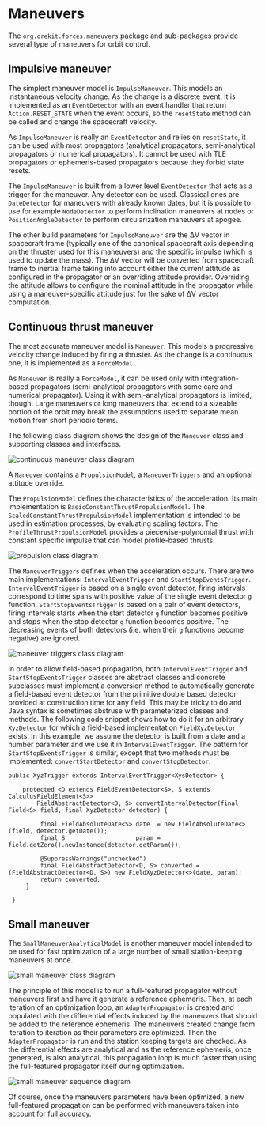 <!--- Copyright 2002-2024 CS GROUP
  Licensed under the Apache License, Version 2.0 (the "License");
  you may not use this file except in compliance with the License.
  You may obtain a copy of the License at
  
    http://www.apache.org/licenses/LICENSE-2.0
  
  Unless required by applicable law or agreed to in writing, software
  distributed under the License is distributed on an "AS IS" BASIS,
  WITHOUT WARRANTIES OR CONDITIONS OF ANY KIND, either express or implied.
  See the License for the specific language governing permissions and
  limitations under the License.
-->

# Maneuvers

The `org.orekit.forces.maneuvers` package and sub-packages provide several
type of maneuvers for orbit control.
  
## Impulsive maneuver

The simplest maneuver model is `ImpulseManeuver`. This models an instantaneous
velocity change. As the change is a discrete event, it is implemented as
an `EventDetector` with an event handler that return `Action.RESET_STATE` when
the event occurs, so the `resetState` method can be called and change the
spacecraft velocity.

As `ImpulseManeuver` is really an `EventDetector` and relies on `resetState`, it
can be used with most propagators (analytical propagators, semi-analytical propagators
or numerical propagators). It cannot be used with TLE propagators or ephemeris-based
propagators because they forbid state resets.

The `ImpulseManeuver` is built from a lower level `EventDetector` that acts as
a trigger for the maneuver. Any detector can be used. Classical ones are
`DateDetector` for maneuvers with already known dates, but it is possible to
use for example `NodeDetector` to perform inclination maneuvers at nodes or
`PositionAngleDetector` to perform circularization maneuvers at apogee.

The other build parameters for `ImpulseManeuver` are the ΔV vector in spacecraft
frame (typically one of the canonical spacecraft axis depending on the thruster
used for this maneuvers) and the specific impulse (which is used to update the mass).
The ΔV vector will be converted from spacecraft frame to inertial frame taking
into account either the current attitude as configured in the propagator or
an overriding attitude provider. Overriding the attitude allows to configure the
nominal attitude in the propagator while using a maneuver-specific attitude just
for the sake of ΔV vector computation.

## Continuous thrust maneuver

The most accurate maneuver model is `Maneuver`. This models a progressive
velocity change induced by firing a thruster. As the change is a continuous one,
it is implemented as a `ForceModel`.

As `Maneuver` is really a `ForceModel`, it can be used only with integration-based
propagators (semi-analytical propagators with some care and numerical propagator).
Using it with semi-analytical propagators is limited, though. Large maneuvers
or long maneuvers that extend to a sizeable portion of the orbit may break the
assumptions used to separate mean motion from short periodic terms.

The following class diagram shows the design of the `Maneuver` class and supporting classes
and interfaces.

![continuous maneuver class diagram](../images/design/continuous-maneuver-class-diagram.png)

A `Maneuver` contains  a `PropulsionModel`, a `ManeuverTriggers` and an optional attitude
override.

The `PropulsionModel` defines the characteristics of the acceleration. Its main implementation
is `BasicConstantThrustPropulsionModel`. The `ScaledConstantThrustPropulsionModel` implementation
is intended to be used in estimation processes, by evaluating scaling factors. The `ProfileThrustPropulsionModel`
provides a piecewise-polynomial thrust with constant specific impulse that can model
profile-based thrusts.

![propulsion class diagram](../images/design/propulsion-class-diagram.png)

The `ManeuverTriggers` defines when the acceleration occurs. There are two main implementations:
`IntervalEventTrigger` and `StartStopEventsTrigger`. `IntervalEventTrigger` is based on a single
event detector, firing intervals correspond to time spans with positive value of the single event detector
`g` function. `StartStopEventsTrigger` is based on a pair of event detectors, firing intervals starts when
the start detector `g` function becomes positive and stops when the stop detector `g` function becomes positive.
The decreasing events of both detectors (i.e. when their `g` functions become negative) are ignored.

![maneuver triggers class diagram](../images/design/maneuver-triggers-class-diagram.png)

In order to allow field-based propagation, both `IntervalEventTrigger` and `StartStopEventsTrigger`
classes are abstract classes and concrete subclasses must implement a conversion method to automatically
generate a field-based event detector from the primitive double based detector provided at construction
time for any field. This may be tricky to do and Java syntax is sometimes abstruse with parameterized
classes and methods. The following code snippet shows how to do it for an arbitrary `XyzDetector` for
which a field-based implementation `FieldXyzDetector` exists. In this example, we assume the detector is
built from a date and a number parameter and we use it in `IntervalEventTrigger`. The pattern for
`StartStopEventsTrigger` is similar, except that two methods must be implemented: `convertStartDetector`
and `convertStopDetector`.

    public XyzTrigger extends IntervalEventTrigger<XysDetector> {

        protected <D extends FieldEventDetector<S>, S extends CalculusFieldElement<S>>
            FieldAbstractDetector<D, S> convertIntervalDetector(final Field<S> field, final XyzDetector detector) {
     
             final FieldAbsoluteDate<S> date  = new FieldAbsoluteDate<>(field, detector.getDate());
             final S                    param = field.getZero().newInstance(detector.getParam());
     
             @SuppressWarnings("unchecked")
             final FieldAbstractDetector<D, S> converted = (FieldAbstractDetector<D, S>) new FieldXyzDetector<>(date, param);
             return converted;
         }

     }

## Small maneuver

The `SmallManeuverAnalyticalModel` is another maneuver model intended to be used for fast optimization of
a large number of small station-keeping maneuvers at once.

![small maneuver class diagram](../images/design/small-maneuver-class-diagram.png)

The principle of this model is to run a full-featured propagator without maneuvers first and have
it generate a reference ephemeris. Then, at each iteration of an optimization loop, an `AdapterPropagator`
is created and populated with the differential effects induced by the maneuvers that should be added
to the reference ephemeris. The maneuvers created change from iteration to iteration as their parameters
are optimized. Then the `AdapterPropagator` is run and the station keeping targets are checked. As
the differential effects are analytical and as the reference ephemeris, once generated, is also
analytical, this propagation loop is much faster than using the full-featured propagator itself during
optimization.

![small maneuver sequence diagram](../images/design/small-maneuver-sequence-diagram.png)

Of course, once the maneuvers parameters have been optimized, a new full-featured propagation can be
performed with maneuvers taken into account for full accuracy.
